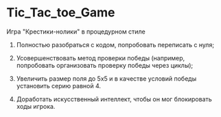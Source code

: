 # Tic_Tac_toe_Game

Игра "Крестики-нолики" в процедурном стиле

1) Полностью разобраться с кодом, попробовать переписать с нуля;

2) Усовершенствовать метод проверки победы (например, попробовать организовать проверку победы через циклы);

3) Увеличить размер поля до 5х5 и в качестве условий победы установить серию равной 4.

4) Доработать искусственный интеллект, чтобы он мог блокировать ходы игрока.
